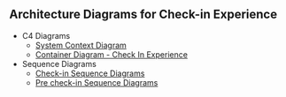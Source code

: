 
## Architecture Diagrams for Check-in Experience

* C4 Diagrams
  * [System Context Diagram](systemContextDiagram_checkInExp.png)
  * [Container Diagram - Check In Experience](containerDiagram_checkInExp.png)
* Sequence Diagrams
  * [Check-in Sequence Diagrams](sequenceDiagram_checkInExp.md)
  * [Pre check-in Sequence Diagrams](sequenceDiagram_preCheckInExp.md)
